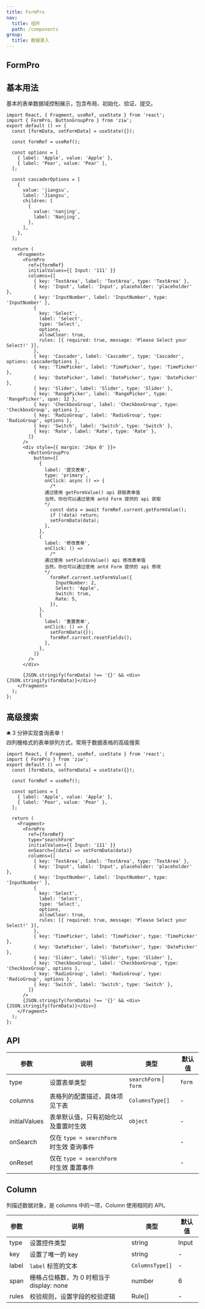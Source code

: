 ```yaml
---
title: FormPro
nav:
  title: 组件
  path: /components
group:
  title: 数据录入
---
```


## FormPro

## 基本用法

基本的表单数据域控制展示，包含布局、初始化、验证、提交。

```tsx
import React, { Fragment, useRef, useState } from 'react';
import { FormPro, ButtonGroupPro } from 'ziw';
export default () => {
  const [formData, setFormData] = useState({});

  const formRef = useRef();

  const options = [
    { label: 'Apple', value: 'Apple' },
    { label: 'Pear', value: 'Pear' },
  ];

  const cascaderOptions = [
    {
      value: 'jiangsu',
      label: 'Jiangsu',
      children: [
        {
          value: 'nanjing',
          label: 'Nanjing',
        },
      ],
    },
  ];

  return (
    <Fragment>
      <FormPro
        ref={formRef}
        initialValues={{ Input: '111' }}
        columns={[
          { key: 'TextArea', label: 'TextArea', type: 'TextArea' },
          { key: 'Input', label: 'Input', placeholder: 'placeholder' },
          { key: 'InputNumber', label: 'InputNumber', type: 'InputNumber' },
          {
            key: 'Select',
            label: 'Select',
            type: 'Select',
            options,
            allowClear: true,
            rules: [{ required: true, message: 'Please Select your Select!' }],
          },
          { key: 'Cascader', label: 'Cascader', type: 'Cascader', options: cascaderOptions },
          { key: 'TimePicker', label: 'TimePicker', type: 'TimePicker' },
          { key: 'DatePicker', label: 'DatePicker', type: 'DatePicker' },
          { key: 'Slider', label: 'Slider', type: 'Slider' },
          { key: 'RangePicker', label: 'RangePicker', type: 'RangePicker', span: 12 },
          { key: 'CheckboxGroup', label: 'CheckboxGroup', type: 'CheckboxGroup', options },
          { key: 'RadioGroup', label: 'RadioGroup', type: 'RadioGroup', options },
          { key: 'Switch', label: 'Switch', type: 'Switch' },
          { key: 'Rate', label: 'Rate', type: 'Rate' },
        ]}
      />
      <div style={{ margin: '24px 0' }}>
        <ButtonGroupPro
          button={[
            {
              label: '提交表单',
              type: 'primary',
              onClick: async () => {
                /*
              通过使用 getFormValue() api 获取表单值
              当然，你也可以通过使用 antd Form 提供的 api 获取
              */
                const data = await formRef.current.getFormValue();
                if (!data) return;
                setFormData(data);
              },
            },
            {
              label: '修改表单',
              onClick: () =>
                /*
              通过使用 setFieldsValue() api 修改表单值
              当然，你也可以通过使用 antd Form 提供的 api 修改
              */
                formRef.current.setFormValue({
                  InputNumber: 2,
                  Select: 'Apple',
                  Switch: true,
                  Rate: 5,
                }),
            },
            {
              label: '重置表单',
              onClick: () => {
                setFormData({});
                formRef.current.resetFields();
              },
            },
          ]}
        />
      </div>

      {JSON.stringify(formData) !== '{}' && <div>{JSON.stringify(formData)}</div>}
    </Fragment>
  );
};
```

## 高级搜索

🛎️ 3 分钟实现查询表单！  
四列栅格式的表单排列方式，常用于数据表格的高级搜索

```tsx
import React, { Fragment, useRef, useState } from 'react';
import { FormPro } from 'ziw';
export default () => {
  const [formData, setFormData] = useState({});

  const formRef = useRef();

  const options = [
    { label: 'Apple', value: 'Apple' },
    { label: 'Pear', value: 'Pear' },
  ];

  return (
    <Fragment>
      <FormPro
        ref={formRef}
        type="searchForm"
        initialValues={{ Input: '111' }}
        onSearch={(data) => setFormData(data)}
        columns={[
          { key: 'TextArea', label: 'TextArea', type: 'TextArea' },
          { key: 'Input', label: 'Input', placeholder: 'placeholder' },
          { key: 'InputNumber', label: 'InputNumber', type: 'InputNumber' },
          {
            key: 'Select',
            label: 'Select',
            type: 'Select',
            options,
            allowClear: true,
            rules: [{ required: true, message: 'Please Select your Select!' }],
          },
          { key: 'TimePicker', label: 'TimePicker', type: 'TimePicker' },
          { key: 'DatePicker', label: 'DatePicker', type: 'DatePicker' },
          { key: 'Slider', label: 'Slider', type: 'Slider' },
          { key: 'CheckboxGroup', label: 'CheckboxGroup', type: 'CheckboxGroup', options },
          { key: 'RadioGroup', label: 'RadioGroup', type: 'RadioGroup', options },
          { key: 'Switch', label: 'Switch', type: 'Switch' },
        ]}
      />
      {JSON.stringify(formData) !== '{}' && <div>{JSON.stringify(formData)}</div>}
    </Fragment>
  );
};
```

## API

| 参数          | 说明                                     | 类型                   | 默认值 |
| ------------- | ---------------------------------------- | ---------------------- | ------ |
| type          | 设置表单类型                             | `searchForm` \| `form` | `form` |
| columns       | 表格列的配置描述，具体项见下表           | `ColumnsType[]`        | -      |
| initialValues | 表单默认值，只有初始化以及重置时生效     | `object`               | -      |
| onSearch      | 仅在 `type = searchForm` 时生效 查询事件 |                        | -      |
| onReset       | 仅在 `type = searchForm` 时生效 重置事件 |                        | -      |

## Column

列描述数据对象，是 columns 中的一项，Column 使用相同的 API。

| 参数  | 说明                                      | 类型            | 默认值 |
| ----- | ----------------------------------------- | --------------- | ------ |
| type  | 设置控件类型                              | string          | Input  |
| key   | 设置了唯一的 key                          | string          | -      |
| label | `label` 标签的文本                        | `ColumnsType[]` | -      |
| span  | 栅格占位格数，为 0 时相当于 display: none | number          | 6      |
| rules | 校验规则，设置字段的校验逻辑              | Rule[]          | -      |
